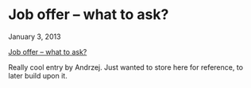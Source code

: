 Job offer – what to ask?
=======================
January 3, 2013

[Job offer – what to ask?](http://andrzejgrzesik.info/2012/05/21/so-youd-like-to-hire-me/)

Really cool entry by Andrzej. Just wanted to store here for reference, to later build upon it.
